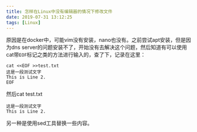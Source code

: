 ```yaml
---
title: 怎样在Linux中没有编辑器的情况下修改文件
date: 2019-07-31 13:12:25
tags: [Linux]
---
```


原因是在docker中，可能vim没有安装，nano也没有。之前尝试apt安装，但是因为dns server的问题安装不了，开始没有去解决这个问题，然后知道有可以使用cat带`EOF`标记之类的方法进行输入的，查了下，记录在这里：

```
cat <<EOF >>test.txt
这是一段测试文字
This is Line 2.
EOF
```

然后cat test.txt

```
这是一段测试文字
This is Line 2.
```

另一种是使用sed工具替换一些内容。
